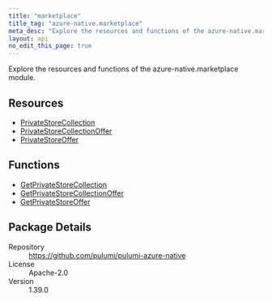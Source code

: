 ```yaml
---
title: "marketplace"
title_tag: "azure-native.marketplace"
meta_desc: "Explore the resources and functions of the azure-native.marketplace module."
layout: api
no_edit_this_page: true
---
```


<!-- WARNING: this file was generated by Pulumi Docs Generator. -->
<!-- Do not edit by hand unless you're certain you know what you are doing! -->

Explore the resources and functions of the azure-native.marketplace module.

<h2 id="resources">Resources</h2>
<ul class="api">
    <li><a href="privatestorecollection" title="PrivateStoreCollection"><span class="api-symbol api-symbol--resource"></span>PrivateStoreCollection</a></li>
    <li><a href="privatestorecollectionoffer" title="PrivateStoreCollectionOffer"><span class="api-symbol api-symbol--resource"></span>PrivateStoreCollectionOffer</a></li>
    <li><a href="privatestoreoffer" title="PrivateStoreOffer"><span class="api-symbol api-symbol--resource"></span>PrivateStoreOffer</a></li>
</ul>

<h2 id="functions">Functions</h2>
<ul class="api">
    <li><a href="getprivatestorecollection" title="GetPrivateStoreCollection"><span class="api-symbol api-symbol--function"></span>GetPrivateStoreCollection</a></li>
    <li><a href="getprivatestorecollectionoffer" title="GetPrivateStoreCollectionOffer"><span class="api-symbol api-symbol--function"></span>GetPrivateStoreCollectionOffer</a></li>
    <li><a href="getprivatestoreoffer" title="GetPrivateStoreOffer"><span class="api-symbol api-symbol--function"></span>GetPrivateStoreOffer</a></li>
</ul>

<h2 id="package-details">Package Details</h2>
<dl class="package-details">
	<dt>Repository</dt>
	<dd><a href="https://github.com/pulumi/pulumi-azure-native">https://github.com/pulumi/pulumi-azure-native</a></dd>
	<dt>License</dt>
	<dd>Apache-2.0</dd>
	<dt>Version</dt>
	<dd>1.39.0</dd>
</dl>

